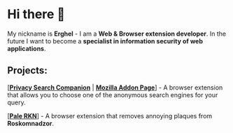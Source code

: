 # Hi there 👋

My nickname is **Erghel** - I am a **Web & Browser extension developer**. In the future I want to become a **specialist in information security of web applications**.

## Projects:
   [[**Privacy Search Companion**](https://github.com/Erghel/Answerius) | [**Mozilla Addon Page**](https://addons.mozilla.org/en-US/firefox/addon/privacy-companion/)] - A browser extension that allows you to choose one of the anonymous search engines for your query.
   
   [[**Pale RKN**](https://github.com/Erghel/PaleRKN)] - A browser extension that removes annoying plaques from **Roskomnadzor**. 
